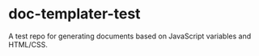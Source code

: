 # doc-templater-test
A test repo for generating documents based on JavaScript variables and HTML/CSS.
